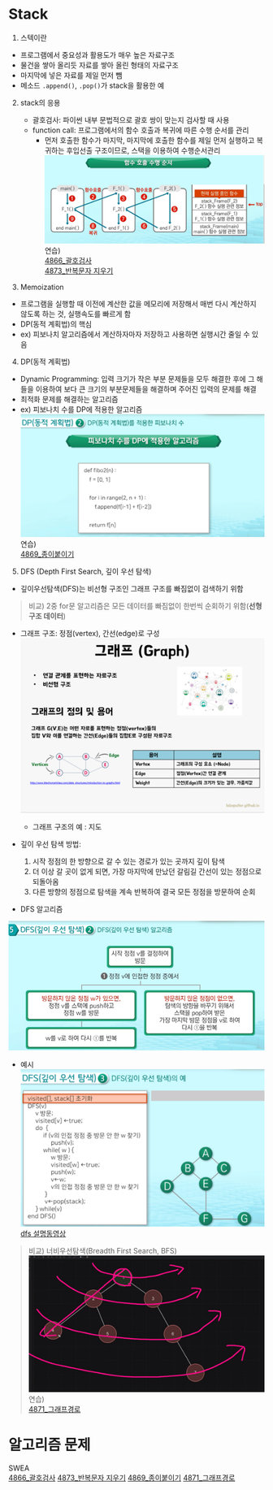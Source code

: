 # Stack
1. 스텍이란
- 프로그램에서 중요성과 활용도가 매우 높은 자료구조
- 물건을 쌓아 올리듯 자료를 쌓아 올린 형태의 자료구조
- 마지막에 넣은 자료를 제일 먼저 뺌
- 메소드 `.append()`, `.pop()`가 stack을 활용한 예
2. stack의 응용
    - 괄호검사: 파이썬 내부 문법적으로 괄호 쌍이 맞는지 검사할 때 사용
    - function call: 프로그램에서의 함수 호출과 복귀에 따른 수행 순서를 관리
        - 먼저 호출한 함수가 마지막, 마지막에 호출한 함수를 제일 먼저 실행하고 복귀하는 후입선출 구조이므로, 스택을 이용하여 수행순서관리
    ![function call](./assets/stack_functioncall.png)
연습)    
[4866_괄호검사](https://github.com/Dhyeonle9/algo/blob/bb99a8e1b5a68adea15b862007cb2effeeba6716/swea/4866_%EA%B4%84%ED%98%B8%EA%B2%80%EC%82%AC/sol.py)    
[4873_반복문자 지우기](https://github.com/Dhyeonle9/algo/blob/bb99a8e1b5a68adea15b862007cb2effeeba6716/swea/4873_%EB%B0%98%EB%B3%B5%EB%AC%B8%EC%9E%90%EC%A7%80%EC%9A%B0%EA%B8%B0/sol.py)

3. Memoization
- 프로그램을 실행할 때 이전에 계산한 값을 메모리에 저장해서 매번 다시 계산하지 않도록 하는 것, 실행속도를 빠르게 함
- DP(동적 계획법)의 핵심
- ex) 피보나치 알고리즘에서 계산하자마자 저장하고 사용하면 실행시간 줄일 수 있음
4. DP(동적 계획법)
- Dynamic Programming: 입력 크기가 작은 부분 문제들을 모두 해결한 후에 그 해들을 이용하여 보다 큰 크기의 부분문제들을 해결하며 주어진 입력의 문제를 해결
- 최적화 문제를 해결하는 알고리즘
- ex) 피보나치 수를 DP에 적용한 알고리즘
![DP피보나치](./assets/DP피보나치.png)
연습)    
[4869_종이붙이기](https://github.com/Dhyeonle9/algo/blob/bb99a8e1b5a68adea15b862007cb2effeeba6716/swea/4869_%EC%A2%85%EC%9D%B4%EB%B6%99%EC%9D%B4%EA%B8%B0/sol.py)

5. DFS (Depth First Search, 깊이 우선 탐색) 

- 깊이우선탐색(DFS)는 비선형 구조인 그래프 구조를 빠짐없이 검색하기 위함
>비교) 2중 for문 알고리즘은 모든 데이터를 빠짐없이 한번씩 순회하기 위함(**선형구조 데이터**)
- 그래프 구조: 정점(vertex), 간선(edge)로 구성 
![그래프구조](./assets/그래프%20구조.png)
    - 그래프 구조의 예 : 지도
- 깊이 우선 탐색 방법: 
    1. 시작 정점의 한 방향으로 갈 수 있는 경로가 있는 곳까지 깊이 탐색
    2. 더 이상 갈 곳이 없게 되면, 가장 마지막에 만났던 갈림길 간선이 있는 정점으로 되돌아옴
    3. 다른 방향의 정점으로 탐색을 계속 반복하여 결국 모든 정점을 방문하여 순회

- DFS 알고리즘

![DFS알고리즘](./assets/DFS알고리즘.png)

- 예시
![dfs코드예시](./assets/DFS코드.png)
[dfs 설명동영상](https://www.youtube.com/watch?v=_hxFgg7TLZQ)
> 비교) 너비우선탐색(Breadth First Search, BFS)    
![너비우선탐색](./assets/너비우선탐색.png)    
연습)    
[4871_그래프경로](https://github.com/Dhyeonle9/algo/blob/bb99a8e1b5a68adea15b862007cb2effeeba6716/swea/4871_%EA%B7%B8%EB%9E%98%ED%94%84%EA%B2%BD%EB%A1%9C/sol.py)

# 알고리즘 문제
SWEA    
[4866_괄호검사](https://github.com/Dhyeonle9/algo/blob/bb99a8e1b5a68adea15b862007cb2effeeba6716/swea/4866_%EA%B4%84%ED%98%B8%EA%B2%80%EC%82%AC/sol.py)
[4873_반복문자 지우기](https://github.com/Dhyeonle9/algo/blob/bb99a8e1b5a68adea15b862007cb2effeeba6716/swea/4873_%EB%B0%98%EB%B3%B5%EB%AC%B8%EC%9E%90%EC%A7%80%EC%9A%B0%EA%B8%B0/sol.py)
[4869_종이붙이기](https://github.com/Dhyeonle9/algo/blob/bb99a8e1b5a68adea15b862007cb2effeeba6716/swea/4869_%EC%A2%85%EC%9D%B4%EB%B6%99%EC%9D%B4%EA%B8%B0/sol.py)
[4871_그래프경로](https://github.com/Dhyeonle9/algo/blob/bb99a8e1b5a68adea15b862007cb2effeeba6716/swea/4871_%EA%B7%B8%EB%9E%98%ED%94%84%EA%B2%BD%EB%A1%9C/sol.py)